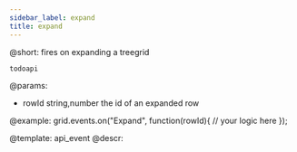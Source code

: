 ```yaml
---
sidebar_label: expand
title: expand
---          
```


@short: fires on expanding a treegrid

```todoapi ```

@params:
- rowId		string,number		the id of an expanded row


@example:
grid.events.on("Expand", function(rowId){
    // your logic here
});


@template: api_event
@descr:



